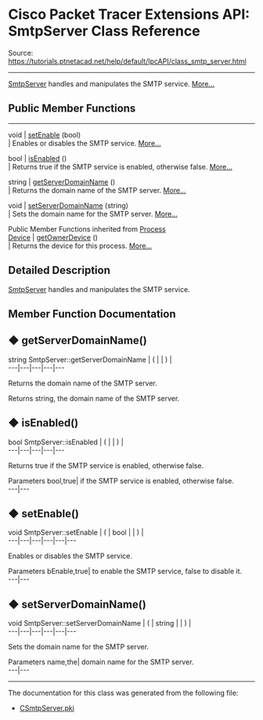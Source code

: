 # Cisco Packet Tracer Extensions API: SmtpServer Class Reference

Source: https://tutorials.ptnetacad.net/help/default/IpcAPI/class_smtp_server.html

---

[SmtpServer](class_smtp_server.html "SmtpServer handles and manipulates the SMTP service.") handles and manipulates the SMTP service. [More...](class_smtp_server.html#details)

##  Public Member Functions  
  
---  
void | [setEnable](class_smtp_server.html#aa29987812b11e33d1aaf43d0a4171253) (bool)  
| Enables or disables the SMTP service. [More...](class_smtp_server.html#aa29987812b11e33d1aaf43d0a4171253)  
  
bool | [isEnabled](class_smtp_server.html#a98564579a5173ae8f7dfcc7289f6a39e) ()  
| Returns true if the SMTP service is enabled, otherwise false. [More...](class_smtp_server.html#a98564579a5173ae8f7dfcc7289f6a39e)  
  
string | [getServerDomainName](class_smtp_server.html#ad33ae4d8a650167b16aebe274fef0333) ()  
| Returns the domain name of the SMTP server. [More...](class_smtp_server.html#ad33ae4d8a650167b16aebe274fef0333)  
  
void | [setServerDomainName](class_smtp_server.html#a06c93db0d2a50c2cf893c838ae9245e7) (string)  
| Sets the domain name for the SMTP server. [More...](class_smtp_server.html#a06c93db0d2a50c2cf893c838ae9245e7)  
  
Public Member Functions inherited from [Process](class_process.html)  
[Device](class_device.html) | [getOwnerDevice](class_process.html#a9cc34f553b0325e0f4074301fd36b77b) ()  
| Returns the device for this process. [More...](class_process.html#a9cc34f553b0325e0f4074301fd36b77b)  
  
  
## Detailed Description

[SmtpServer](class_smtp_server.html "SmtpServer handles and manipulates the SMTP service.") handles and manipulates the SMTP service. 

## Member Function Documentation

## ◆ getServerDomainName()

string SmtpServer::getServerDomainName  | ( | | ) |   
---|---|---|---|---  
  
Returns the domain name of the SMTP server. 

Returns
    string, the domain name of the SMTP server. 

## ◆ isEnabled()

bool SmtpServer::isEnabled  | ( | | ) |   
---|---|---|---|---  
  
Returns true if the SMTP service is enabled, otherwise false. 

Parameters
     bool,true| if the SMTP service is enabled, otherwise false.   
---|---  
  
## ◆ setEnable()

void SmtpServer::setEnable  | ( | bool  | | ) |   
---|---|---|---|---|---  
  
Enables or disables the SMTP service. 

Parameters
     bEnable,true| to enable the SMTP service, false to disable it.   
---|---  
  
## ◆ setServerDomainName()

void SmtpServer::setServerDomainName  | ( | string  | | ) |   
---|---|---|---|---|---  
  
Sets the domain name for the SMTP server. 

Parameters
     name,the| domain name for the SMTP server.   
---|---  
  
* * *

The documentation for this class was generated from the following file:

  * [CSmtpServer.pki](_c_smtp_server_8pki.html)



